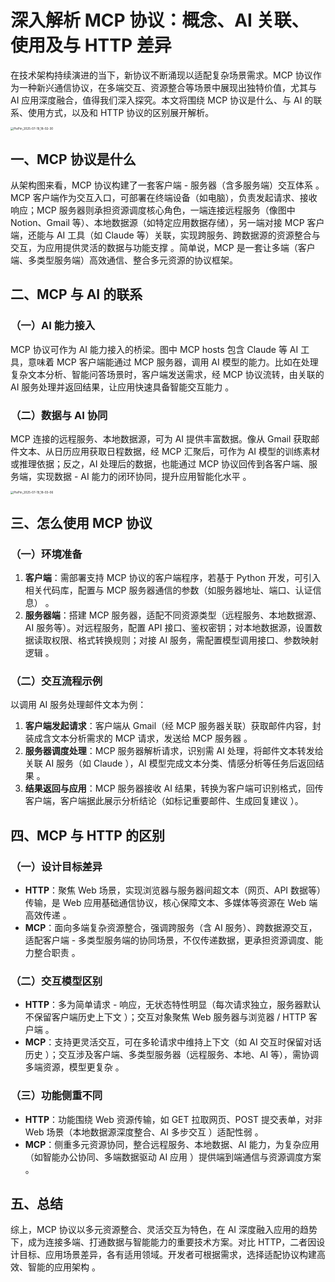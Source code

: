 # 深入解析 MCP 协议：概念、AI 关联、使用及与 HTTP 差异

在技术架构持续演进的当下，新协议不断涌现以适配复杂场景需求。MCP 协议作为一种新兴通信协议，在多端交互、资源整合等场景中展现出独特价值，尤其与 AI 应用深度融合，值得我们深入探究。本文将围绕 MCP 协议是什么、与 AI 的联系、使用方式，以及和 HTTP 协议的区别展开解析。

<img src="https://cdn.jsdelivr.net/gh/01Petard/imageURL@main/img/202507210007157.png" alt="PixPin_2025-07-19_18-02-30" style="zoom:33%;" />

## 一、MCP 协议是什么

从架构图来看，MCP 协议构建了一套客户端 - 服务器（含多服务端）交互体系 。MCP 客户端作为交互入口，可部署在终端设备（如电脑），负责发起请求、接收响应；MCP 服务器则承担资源调度核心角色，一端连接远程服务（像图中 Notion、Gmail 等）、本地数据源（如特定应用数据存储），另一端对接 MCP 客户端，还能与 AI 工具（如 Claude 等）关联，实现跨服务、跨数据源的资源整合与交互，为应用提供灵活的数据与功能支撑 。简单说，MCP 是一套让多端（客户端、多类型服务端）高效通信、整合多元资源的协议框架。

## 二、MCP 与 AI 的联系

### （一）AI 能力接入

MCP 协议可作为 AI 能力接入的桥梁。图中 MCP hosts 包含 Claude 等 AI 工具，意味着 MCP 客户端能通过 MCP 服务器，调用 AI 模型的能力。比如在处理复杂文本分析、智能问答场景时，客户端发送需求，经 MCP 协议流转，由关联的 AI 服务处理并返回结果，让应用快速具备智能交互能力 。

### （二）数据与 AI 协同

MCP 连接的远程服务、本地数据源，可为 AI 提供丰富数据。像从 Gmail 获取邮件文本、从日历应用获取日程数据，经 MCP 汇聚后，可作为 AI 模型的训练素材或推理依据；反之，AI 处理后的数据，也能通过 MCP 协议回传到各客户端、服务端，实现数据 - AI 能力的闭环协同，提升应用智能化水平 。

<img src="https://cdn.jsdelivr.net/gh/01Petard/imageURL@main/img/202507210007497.png" alt="PixPin_2025-07-19_18-03-06" style="zoom:33%;" />

## 三、怎么使用 MCP 协议

### （一）环境准备

1. **客户端**：需部署支持 MCP 协议的客户端程序，若基于 Python 开发，可引入相关代码库，配置与 MCP 服务器通信的参数（如服务器地址、端口、认证信息） 。
2. **服务器端**：搭建 MCP 服务器，适配不同资源类型（远程服务、本地数据源、AI 服务等）。对远程服务，配置 API 接口、鉴权密钥；对本地数据源，设置数据读取权限、格式转换规则；对接 AI 服务，需配置模型调用接口、参数映射逻辑 。

### （二）交互流程示例

以调用 AI 服务处理邮件文本为例：

1. **客户端发起请求**：客户端从 Gmail（经 MCP 服务器关联）获取邮件内容，封装成含文本分析需求的 MCP 请求，发送给 MCP 服务器 。
2. **服务器调度处理**：MCP 服务器解析请求，识别需 AI 处理，将邮件文本转发给关联 AI 服务（如 Claude ），AI 模型完成文本分类、情感分析等任务后返回结果 。
3. **结果返回与应用**：MCP 服务器接收 AI 结果，转换为客户端可识别格式，回传客户端，客户端据此展示分析结论（如标记重要邮件、生成回复建议 ）。

## 四、MCP 与 HTTP 的区别

### （一）设计目标差异

- **HTTP**：聚焦 Web 场景，实现浏览器与服务器间超文本（网页、API 数据等）传输，是 Web 应用基础通信协议，核心保障文本、多媒体等资源在 Web 端高效传递 。
- **MCP**：面向多端复杂资源整合，强调跨服务（含 AI 服务）、跨数据源交互，适配客户端 - 多类型服务端的协同场景，不仅传递数据，更承担资源调度、能力整合职责 。

### （二）交互模型区别

- **HTTP**：多为简单请求 - 响应，无状态特性明显（每次请求独立，服务器默认不保留客户端历史上下文 ）；交互对象聚焦 Web 服务器与浏览器 / HTTP 客户端 。
- **MCP**：支持更灵活交互，可在多轮请求中维持上下文（如 AI 交互时保留对话历史 ）；交互涉及客户端、多类型服务器（远程服务、本地、AI 等），需协调多端资源，模型更复杂 。

### （三）功能侧重不同

- **HTTP**：功能围绕 Web 资源传输，如 GET 拉取网页、POST 提交表单，对非 Web 场景（本地数据源深度整合、AI 多步交互 ）适配性弱 。
- **MCP**：侧重多元资源协同，整合远程服务、本地数据、AI 能力，为复杂应用（如智能办公协同、多端数据驱动 AI 应用 ）提供端到端通信与资源调度方案 。

## 五、总结

综上，MCP 协议以多元资源整合、灵活交互为特色，在 AI 深度融入应用的趋势下，成为连接多端、打通数据与智能能力的重要技术方案。对比 HTTP，二者因设计目标、应用场景差异，各有适用领域。开发者可根据需求，选择适配协议构建高效、智能的应用架构 。